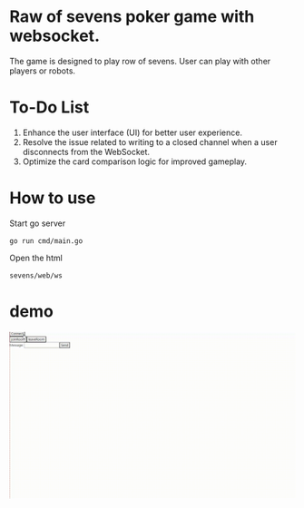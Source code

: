 # Raw of sevens poker game with websocket.
The game is designed to play row of sevens. 
User can play with other players or robots.

# To-Do List
1. Enhance the user interface (UI) for better user experience.
2. Resolve the issue related to writing to a closed channel when a user disconnects from the WebSocket.
3. Optimize the card comparison logic for improved gameplay.


# How to use
Start go server
```
go run cmd/main.go 
```

Open the html 
```
sevens/web/ws
```


# demo

![image](https://github.com/wxli3388/sevens/blob/main/demo.gif)

